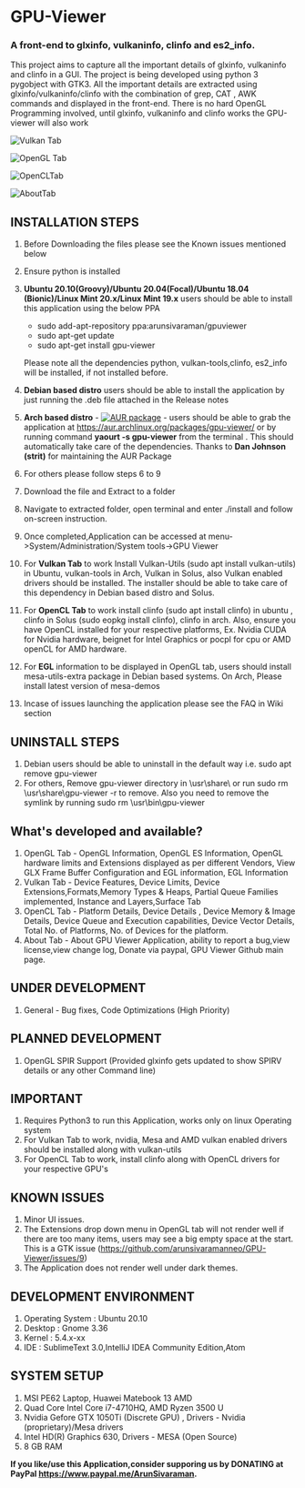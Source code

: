 ﻿# GPU-Viewer

### A front-end to glxinfo, vulkaninfo, clinfo and es2_info.


This project aims to capture all the important details of glxinfo, vulkaninfo and clinfo in a GUI. The project is being developed using python 3 pygobject with GTK3. All the important details are extracted using glxinfo/vulkaninfo/clinfo with the combination of grep, CAT , AWK commands and displayed in the front-end. There is no hard OpenGL Programming involved, until glxinfo, vulkaninfo and clinfo works the GPU-viewer will also work

![Vulkan Tab](https://user-images.githubusercontent.com/30646692/90306238-f1349c00-dec2-11ea-9cf5-da9eb23dc5e0.png)

![OpenGL Tab](https://user-images.githubusercontent.com/30646692/90306240-f560b980-dec2-11ea-9fb6-0477f18676b3.png)

![OpenCLTab](https://user-images.githubusercontent.com/30646692/86054263-be892e00-ba51-11ea-8bb9-b9bd6b45fd96.png)

![AboutTab](https://user-images.githubusercontent.com/30646692/86054272-c47f0f00-ba51-11ea-9545-f4f68743414f.png)


## INSTALLATION STEPS

1. Before Downloading the files please see the Known issues mentioned below
2. Ensure python is installed
3. **Ubuntu 20.10(Groovy)/Ubuntu 20.04(Focal)/Ubuntu 18.04 (Bionic)/Linux Mint 20.x/Linux Mint 19.x** users should be able to install this application using the below PPA

    * sudo add-apt-repository ppa:arunsivaraman/gpuviewer
    * sudo apt-get update
    * sudo apt-get install gpu-viewer

    Please note all the dependencies python, vulkan-tools,clinfo, es2_info will be installed, if not installed before.

4. **Debian based distro** users should be able to install the application by just running the .deb file attached in the Release notes
5. **Arch based distro** - 	[![AUR package](https://repology.org/badge/version-for-repo/aur/gpu-viewer.svg)](https://repology.org/metapackage/gpu-viewer) - users should be able to grab the application at https://aur.archlinux.org/packages/gpu-viewer/ or by running command **yaourt -s gpu-viewer** from the terminal . This should automatically take care of the dependencies. Thanks to **Dan Johnson (strit)** for maintaining the AUR Package
6. For others please follow steps 6 to 9
7. Download the file and Extract to a folder
8. Navigate to extracted folder, open terminal and enter ./install and follow on-screen instruction.
9. Once completed,Application can be accessed at menu->System/Administration/System tools->GPU Viewer
10. For **Vulkan Tab** to work Install Vulkan-Utils (sudo apt install vulkan-utils) in Ubuntu, vulkan-tools in Arch, Vulkan in Solus, also Vulkan enabled drivers should be installed.
The installer should be able to take care of this dependency in Debian based distro and Solus.
11. For **OpenCL Tab** to work install clinfo (sudo apt install clinfo) in ubuntu , clinfo in Solus (sudo eopkg install clinfo), clinfo in arch. Also, ensure you have OpenCL installed for your respective platforms, Ex. Nvidia CUDA for Nvidia hardware, beignet for Intel Graphics or pocpl for cpu or AMD openCL for AMD hardware.
12. For **EGL** information to be displayed in OpenGL tab, users should install mesa-utils-extra package in Debian based systems. On Arch, Please install latest version of mesa-demos
13. Incase of issues launching the application please see the FAQ in Wiki section

## UNINSTALL STEPS

1. Debian users should be able to uninstall in the default way i.e. sudo apt remove gpu-viewer
2. For others, Remove gpu-viewer directory in \usr\share\  or run sudo rm \usr\share\gpu-viewer -r to remove. Also you need to remove the symlink by running sudo rm \usr\bin\gpu-viewer

## What's developed and available?

1. OpenGL Tab - OpenGL Information, OpenGL ES Information, OpenGL hardware limits and Extensions displayed as per different Vendors, View GLX Frame Buffer Configuration and EGL information, EGL Information
2. Vulkan Tab - Device Features, Device Limits, Device Extensions,Formats,Memory Types & Heaps, Partial Queue Families implemented, Instance and Layers,Surface Tab
3. OpenCL Tab - Platform Details, Device Details , Device Memory & Image Details, Device Queue and Execution capabilities, Device Vector Details, Total No. of Platforms, No. of Devices for the platform.
4. About Tab - About GPU Viewer Application, ability to report a bug,view license,view change log, Donate via paypal, GPU Viewer Github main page.


## UNDER DEVELOPMENT

1. General - Bug fixes, Code Optimizations (High Priority)

## PLANNED DEVELOPMENT

1. OpenGL SPIR Support (Provided glxinfo gets updated to show SPIRV details or any other Command line)

## IMPORTANT

1. Requires Python3 to run this Application, works only on linux Operating system
2. For Vulkan Tab to work, nvidia, Mesa and AMD vulkan enabled drivers should be installed along with vulkan-utils
3. For OpenCL Tab to work, install clinfo along with OpenCL drivers for your respective GPU's

## KNOWN ISSUES

1. Minor UI issues.
2. The Extensions drop down menu in OpenGL tab will not render well if there are too many items, users may see a big empty space at the start. This is a GTK issue (https://github.com/arunsivaramanneo/GPU-Viewer/issues/9)
3. The Application does not render well under dark themes.

## DEVELOPMENT ENVIRONMENT

1. Operating System : Ubuntu 20.10
2. Desktop : Gnome 3.36
3. Kernel : 5.4.x-xx
4. IDE : SublimeText 3.0,IntelliJ IDEA Community Edition,Atom


## SYSTEM SETUP

1. MSI PE62 Laptop, Huawei Matebook 13 AMD
2. Quad Core Intel Core i7-4710HQ, AMD Ryzen 3500 U
3. Nvidia Gefore GTX 1050Ti (Discrete GPU) , Drivers - Nvidia (proprietary)/Mesa drivers
4. Intel HD(R) Graphics 630, Drivers - MESA (Open Source)
5. 8 GB RAM

**If you like/use this Application,consider supporing us by DONATING at PayPal https://www.paypal.me/ArunSivaraman.**
